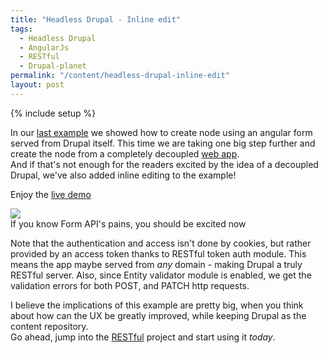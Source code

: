 ```yaml
---
title: "Headless Drupal - Inline edit"
tags: 
  - Headless Drupal
  - AngularJs
  - RESTful
  - Drupal-planet
permalink: "/content/headless-drupal-inline-edit"
layout: post
---
```

{% include setup %}

In our [last example]({{BASE_PATH}}/content/restful-angular-forms/) we showed how to create node using an angular form served from Drupal itself. This time we are taking one big step further and create the node from a completely decoupled [web app](https://github.com/Gizra/angular-drupal-forms-example).  
And if that's not enough for the readers excited by the idea of a decoupled Drupal, we've also added inline editing to the example!

Enjoy the [live demo](http://gizra.github.io/angular-drupal-forms-example/#/)

<div class="thumbnail">
  <img src="{{BASE_PATH}}/assets/images/posts/headless-drupal-inline-edit/image1.gif" />
  <div class="caption">If you know Form API's pains, you should be excited now</div>
</div>

<!-- more -->

Note that the authentication and access isn't done by cookies, but rather provided by an access token thanks to RESTful token auth module. This means the app maybe served from _any_ domain - making Drupal a truly RESTful server.
Also, since Entity validator module is enabled, we get the validation errors for both POST, and PATCH http requests.

I believe the implications of this example are pretty big, when you think about how can the UX be greatly improved, while keeping Drupal as the content repository.  
Go ahead, jump into the [RESTful](https://github.com/Gizra/restful) project and start using it _today_.